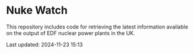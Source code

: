 # Nuke Watch

This repository includes code for retrieving the latest information available on the output of EDF nuclear power plants in the UK.

Last updated: 2024-11-23 15:13